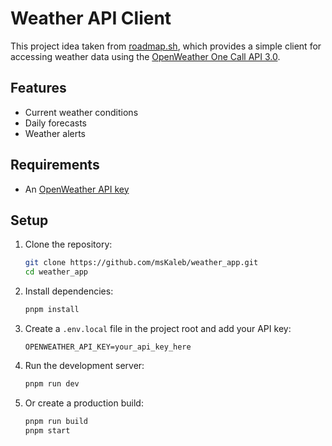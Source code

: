 # Weather API Client

This project idea taken from [roadmap.sh](https://roadmap.sh/projects/weather-app), which provides a simple client for accessing weather data using the [OpenWeather One Call API 3.0](https://openweathermap.org/api/one-call-3).

## Features
- Current weather conditions  
- Daily forecasts  
- Weather alerts 

## Requirements
- An [OpenWeather API key](https://home.openweathermap.org/api_keys)

## Setup

1. Clone the repository:
   ```bash
   git clone https://github.com/msKaleb/weather_app.git
   cd weather_app
2. Install dependencies:
    ```bash
    pnpm install
3. Create a `.env.local` file in the project root and add your API key:
    ```.env.local
    OPENWEATHER_API_KEY=your_api_key_here
4. Run the development server:
    ```bash
    pnpm run dev
5. Or create a production build:
    ```bash
    pnpm run build
    pnpm start
